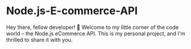 # Node.js-E-commerce-API
Hey there, fellow developer! 👋 Welcome to my little corner of the code world – the Node.js eCommerce API. This is my personal project, and I'm thrilled to share it with you.

